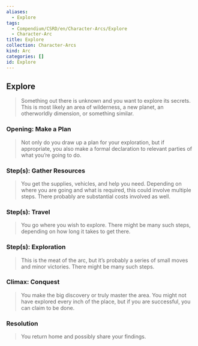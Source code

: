 ```yaml
---
aliases:
  - Explore
tags:
  - Compendium/CSRD/en/Character-Arcs/Explore
  - Character-Arc
title: Explore
collection: Character-Arcs
kind: Arc
categories: []
id: Explore
---
```

## Explore  
>Something out there is unknown and you want to explore its secrets. This is most likely an area of wilderness, a new planet, an otherworldly dimension, or something similar.  
### Opening: Make a Plan    
>Not only do you draw up a plan for your exploration, but if appropriate, you also make a formal declaration to relevant parties of what you’re going to do.  
### Step(s): Gather Resources    
>You get the supplies, vehicles, and help you need. Depending on where you are going and what is required, this could involve multiple steps. There probably are substantial costs involved as well.  
### Step(s): Travel    
>You go where you wish to explore. There might be many such steps, depending on how long it takes to get there.  
### Step(s): Exploration    
>This is the meat of the arc, but it’s probably a series of small moves and minor victories. There might be many such steps.  
### Climax: Conquest    
>You make the big discovery or truly master the area. You might not have explored every inch of the place, but if you are successful, you can claim to be done.   
### Resolution    
>You return home and possibly share your findings.
